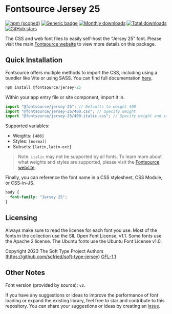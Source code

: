 # Fontsource Jersey 25

[![npm (scoped)](https://img.shields.io/npm/v/@fontsource/jersey-25?color=brightgreen)](https://www.npmjs.com/package/@fontsource/jersey-25) [![Generic badge](https://img.shields.io/badge/fontsource-passing-brightgreen)](https://github.com/fontsource/fontsource) [![Monthly downloads](https://badgen.net/npm/dm/@fontsource/jersey-25)](https://github.com/fontsource/fontsource) [![Total downloads](https://badgen.net/npm/dt/@fontsource/jersey-25)](https://github.com/fontsource/fontsource) [![GitHub stars](https://img.shields.io/github/stars/fontsource/fontsource.svg?style=social&label=Star)](https://github.com/fontsource/fontsource/stargazers)

The CSS and web font files to easily self-host the “Jersey 25” font. Please visit the main [Fontsource website](https://fontsource.org/fonts/jersey-25) to view more details on this package.

## Quick Installation

Fontsource offers multiple methods to import the CSS, including using a bundler like Vite or using SASS. You can find full documentation [here](https://fontsource.org/docs/getting-started/introduction).

```javascript
npm install @fontsource/jersey-25
```

Within your app entry file or site component, import it in.

```javascript
import "@fontsource/jersey-25"; // Defaults to weight 400
import "@fontsource/jersey-25/400.css"; // Specify weight
import "@fontsource/jersey-25/400-italic.css"; // Specify weight and style
```

Supported variables:
- Weights: `[400]`
- Styles: `[normal]`
- Subsets: `[latin,latin-ext]`

> Note: `italic` may not be supported by all fonts. To learn more about what weights and styles are supported, please visit the [Fontsource website](https://fontsource.org/fonts/jersey-25).

Finally, you can reference the font name in a CSS stylesheet, CSS Module, or CSS-in-JS.

```css
body {
  font-family: "Jersey 25";
}
```

## Licensing
Always make sure to read the license for each font you use. Most of the fonts in the collection use the SIL Open Font License, v1.1. Some fonts use the Apache 2 license. The Ubuntu fonts use the Ubuntu Font License v1.0.

Copyright 2023 The Soft Type Project Authors (https://github.com/scfried/soft-type-jersey)
[OFL-1.1](http://scripts.sil.org/OFL)

## Other Notes
Font version (provided by source): `v2`.

If you have any suggestions or ideas to improve the performance of font loading or expand the existing library, feel free to star and contribute to this repository. You can share your suggestions or ideas by creating an [issue](https://github.com/fontsource/fontsource/issues).